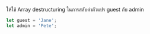 ให้ใช้ Array destructuring ในการสลับค่าตัวแปร guest กับ admin

```js
let guest = 'Jane';
let admin = 'Pete';
```
